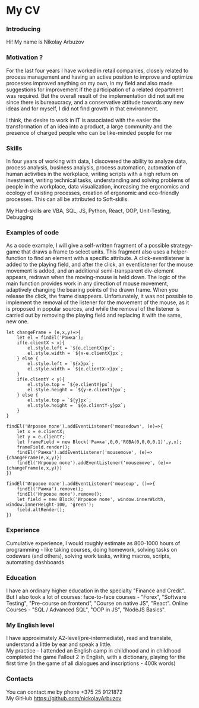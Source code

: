 # My CV

### Introducing  
Hi! My name is Nikolay Arbuzov  

### Motivation ?  
For the last four years I have worked in retail companies, closely related to process management and having an active position to improve and optimize processes improved anything on my own, in my field and also made suggestions for improvement if the participation of a related department was required. But the overall result of the implementation did not suit me since there is bureaucracy, and a conservative attitude towards any new ideas and for myself, I did not find growth in that environment.  

I think, the desire to work in IT is associated with the easier the transformation of an idea into a product, a large community and the presence of charged people who can be like-minded people for me

### Skills  
In four years of working with data, I discovered the ability to analyze data, process analysis, business analysis, process automation, automation of human activities in the workplace, writing scripts with a high return on investment, writing technical tasks, understanding and solving problems of people in the workplace, data visualization, increasing the ergonomics and ecology of existing processes, creation of ergonomic and eco-friendly processes. This can all be attributed to Soft-skills.  

My Hard-skills are VBA, SQL, JS, Python, React, OOP, Unit-Testing, Debugging

### Examples of code  
As a code example, I will give a self-written fragment of a possible strategy-game that draws a frame to select units.
This fragment also uses a helper-function to find an element with a specific attribute.
A click-eventlistener is added to the playing field, and after the click, an eventlistener for the mouse movement is added, and an additional semi-transparent div-element appears, redrawn when the moving-mouse is held down. The logic of the main function provides work in any direction of mouse movement, adaptively changing the bearing points of the drawn frame. When you release the click, the frame disappears. Unfortunately, it was not possible to implement the removal of the listener for the movement of the mouse, as it is proposed in popular sources, and while the removal of the listener is carried out by removing the playing field and replacing it with the same, new one. 

    let changeFrame = (e,x,y)=>{
        let el = findEl('Рамка');
        if(e.clientX < x){
            el.style.left = `${e.clientX}px`;
            el.style.width = `${x-e.clientX}px`;
        } else {
            el.style.left = `${x}px`;
            el.style.width = `${e.clientX-x}px`;
        }
        if(e.clientY < y){
            el.style.top = `${e.clientY}px`;
            el.style.height = `${y-e.clientY}px`;
        } else {
            el.style.top = `${y}px`;
            el.style.height = `${e.clientY-y}px`;
        }
    }

    findEl('Игровое поле').addEventListener('mousedown', (e)=>{
        let x = e.clientX;
        let y = e.clientY;
        let frameField = new Block('Рамка',0,0,'RGBA(0,0,0,0.1)',y,x);
        frameField.render();
        findEl('Рамка').addEventListener('mousemove', (e)=>{changeFrame(e,x,y)})
        findEl('Игровое поле').addEventListener('mousemove', (e)=>{changeFrame(e,x,y)})
    })

    findEl('Игровое поле').addEventListener('mouseup', ()=>{
        findEl('Рамка').remove();
        findEl('Игровое поле').remove();
        let field = new Block('Игровое поле', window.innerWidth, window.innerHeight-100, 'green');
        field.altRender();
    })

### Experience  
Cumulative experience, I would roughly estimate as 800-1000 hours of programming - like taking courses, doing homework, solving tasks on codewars (and others), solving work tasks, writing macros, scripts, automating dashboards

### Education  
I have an ordinary higher education in the specialty "Finance and Credit".
But I also took a lot of courses: face-to-face courses - "Forex", "Software Testing", "Pre-course on frontend", "Course on native JS", "React". Online Courses - "SQL / Advanced SQL", "OOP in JS", "NodeJS Basics".

### My English level  
I have approximately A2-level(pre-intermediate), read and translate, understand a little by ear and speak a little.  
My practice - I attended an English camp in childhood and in childhood completed the game Fallout 2 in English, with a dictionary, playing for the first time (in the game of all dialogues and inscriptions - 400k words)

### Contacts  
You can contact me by phone +375 25 9121872  
My GitHub https://github.com/nickolayArbuzov

